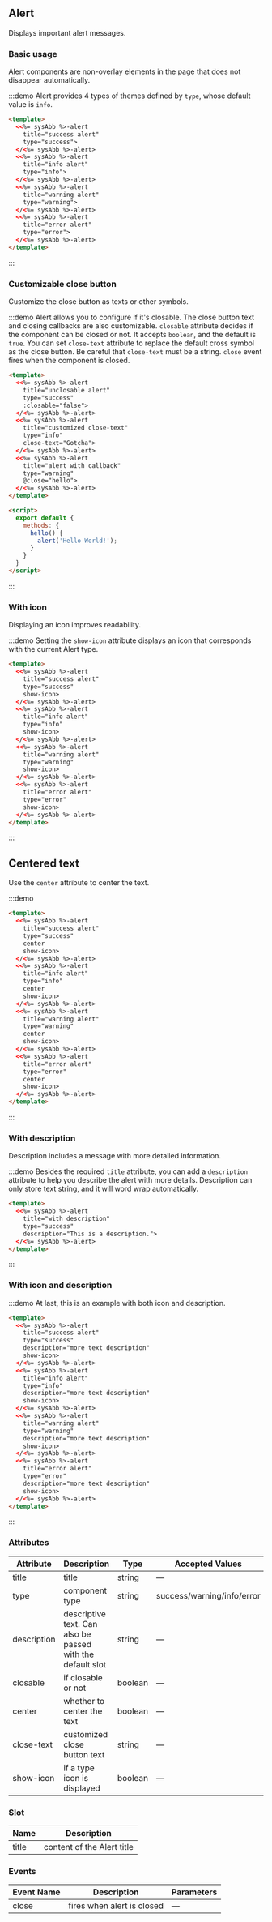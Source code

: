## Alert

Displays important alert messages.

### Basic usage

Alert components are non-overlay elements in the page that does not disappear automatically.

:::demo Alert provides 4 types of themes defined by `type`, whose default value is `info`.

```html
<template>
  <<%= sysAbb %>-alert
    title="success alert"
    type="success">
  </<%= sysAbb %>-alert>
  <<%= sysAbb %>-alert
    title="info alert"
    type="info">
  </<%= sysAbb %>-alert>
  <<%= sysAbb %>-alert
    title="warning alert"
    type="warning">
  </<%= sysAbb %>-alert>
  <<%= sysAbb %>-alert
    title="error alert"
    type="error">
  </<%= sysAbb %>-alert>
</template>
```
:::

### Customizable close button

Customize the close button as texts or other symbols.

:::demo Alert allows you to configure if it's closable. The close button text and closing callbacks are also customizable. `closable` attribute decides if the component can be closed or not. It accepts `boolean`, and the default is `true`. You can set `close-text` attribute to replace the default cross symbol as the close button. Be careful that `close-text` must be a string. `close` event fires when the component is closed.

```html
<template>
  <<%= sysAbb %>-alert
    title="unclosable alert"
    type="success"
    :closable="false">
  </<%= sysAbb %>-alert>
  <<%= sysAbb %>-alert
    title="customized close-text"
    type="info"
    close-text="Gotcha">
  </<%= sysAbb %>-alert>
  <<%= sysAbb %>-alert
    title="alert with callback"
    type="warning"
    @close="hello">
  </<%= sysAbb %>-alert>
</template>

<script>
  export default {
    methods: {
      hello() {
        alert('Hello World!');
      }
    }
  }
</script>
```
:::

### With icon

Displaying an icon improves readability.

:::demo Setting the `show-icon` attribute displays an icon that corresponds with the current Alert type.

```html
<template>
  <<%= sysAbb %>-alert
    title="success alert"
    type="success"
    show-icon>
  </<%= sysAbb %>-alert>
  <<%= sysAbb %>-alert
    title="info alert"
    type="info"
    show-icon>
  </<%= sysAbb %>-alert>
  <<%= sysAbb %>-alert
    title="warning alert"
    type="warning"
    show-icon>
  </<%= sysAbb %>-alert>
  <<%= sysAbb %>-alert
    title="error alert"
    type="error"
    show-icon>
  </<%= sysAbb %>-alert>
</template>
```
:::

## Centered text

Use the `center` attribute to center the text.

:::demo

```html
<template>
  <<%= sysAbb %>-alert
    title="success alert"
    type="success"
    center
    show-icon>
  </<%= sysAbb %>-alert>
  <<%= sysAbb %>-alert
    title="info alert"
    type="info"
    center
    show-icon>
  </<%= sysAbb %>-alert>
  <<%= sysAbb %>-alert
    title="warning alert"
    type="warning"
    center
    show-icon>
  </<%= sysAbb %>-alert>
  <<%= sysAbb %>-alert
    title="error alert"
    type="error"
    center
    show-icon>
  </<%= sysAbb %>-alert>
</template>
```
:::

### With description

Description includes a message with more detailed information.

:::demo Besides the required `title` attribute, you can add a `description` attribute to help you describe the alert with more details. Description can only store text string, and it will word wrap automatically.

```html
<template>
  <<%= sysAbb %>-alert
    title="with description"
    type="success"
    description="This is a description.">
  </<%= sysAbb %>-alert>
</template>
```
:::

### With icon and description

:::demo At last, this is an example with both icon and description.

```html
<template>
  <<%= sysAbb %>-alert
    title="success alert"
    type="success"
    description="more text description"
    show-icon>
  </<%= sysAbb %>-alert>
  <<%= sysAbb %>-alert
    title="info alert"
    type="info"
    description="more text description"
    show-icon>
  </<%= sysAbb %>-alert>
  <<%= sysAbb %>-alert
    title="warning alert"
    type="warning"
    description="more text description"
    show-icon>
  </<%= sysAbb %>-alert>
  <<%= sysAbb %>-alert
    title="error alert"
    type="error"
    description="more text description"
    show-icon>
  </<%= sysAbb %>-alert>
</template>
```
:::

### Attributes
| Attribute      | Description          | Type      | Accepted Values       | Default  |
|---------- |-------------- |---------- |--------------------------------  |-------- |
| title     | title         | string | — | — |
| type | component type | string | success/warning/info/error | info |
| description | descriptive text. Can also be passed with the default slot | string | — | — |
| closable | if closable or not | boolean | — | true |
| center | whether to center the text | boolean | — | false |
| close-text | customized close button text | string | — | — |
| show-icon | if a type icon is displayed | boolean | — | false |

### Slot

| Name | Description |
|------|--------|
| title | content of the Alert title |

### Events
| Event Name | Description | Parameters |
|---------- |-------- |---------- |
| close | fires when alert is closed | — |

<style lang="scss">
  .demo-box.demo-alert .el-alert {
    margin: 20px 0 0;
  }

  .demo-box.demo-alert .el-alert:first-child {
    margin: 0;
  }
</style>
<script>
  export default {
    methods: {
      hello() {
        alert('Hello World!');
      }
    }
  }
</script>